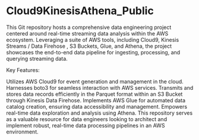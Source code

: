 # Cloud9KinesisAthena_Public

This Git repository hosts a comprehensive data engineering project centered around real-time streaming data analysis within the AWS ecosystem. Leveraging a suite of AWS tools, including Cloud9, Kinesis Streams / Data Firehose , S3 Buckets, Glue, and Athena, the project showcases the end-to-end data pipeline for ingesting, processing, and querying streaming data.

Key Features:

Utilizes AWS Cloud9 for event generation and management in the cloud.
Harnesses boto3 for seamless interaction with AWS services.
Transmits and stores data records efficiently in the Parquet format within an S3 Bucket through Kinesis Data Firehose.
Implements AWS Glue for automated data catalog creation, ensuring data accessibility and management.
Empowers real-time data exploration and analysis using Athena.
This repository serves as a valuable resource for data engineers looking to architect and implement robust, real-time data processing pipelines in an AWS environment.
